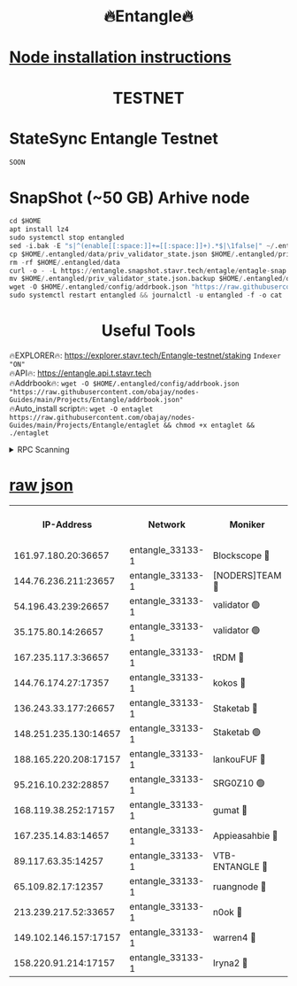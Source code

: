 <h1 align="center"> 🔥Entangle🔥</h1>

[Node installation instructions](https://github.com/obajay/nodes-Guides/tree/main/Projects/Entangle)
=

<h1 align="center"> TESTNET</h1>

# StateSync Entangle Testnet
```python
SOON
```
# SnapShot (~50 GB) Arhive node
```python
cd $HOME
apt install lz4
sudo systemctl stop entangled
sed -i.bak -E "s|^(enable[[:space:]]+=[[:space:]]+).*$|\1false|" ~/.entangled/config/config.toml
cp $HOME/.entangled/data/priv_validator_state.json $HOME/.entangled/priv_validator_state.json.backup
rm -rf $HOME/.entangled/data
curl -o - -L https://entangle.snapshot.stavr.tech/entagle/entagle-snap.tar.lz4 | lz4 -c -d - | tar -x -C $HOME/.entangled --strip-components 2
mv $HOME/.entangled/priv_validator_state.json.backup $HOME/.entangled/data/priv_validator_state.json
wget -O $HOME/.entangled/config/addrbook.json "https://raw.githubusercontent.com/obajay/nodes-Guides/main/Projects/Entangle/addrbook.json"
sudo systemctl restart entangled && journalctl -u entangled -f -o cat
```
 <h1 align="center"> Useful Tools</h1>
 
🔥EXPLORER🔥: https://explorer.stavr.tech/Entangle-testnet/staking        `Indexer "ON"` \
🔥API🔥:      https://entangle.api.t.stavr.tech \
🔥Addrbook🔥: ```wget -O $HOME/.entangled/config/addrbook.json "https://raw.githubusercontent.com/obajay/nodes-Guides/main/Projects/Entangle/addrbook.json"``` \
🔥Auto_install script🔥:  `wget -O entaglet https://raw.githubusercontent.com/obajay/nodes-Guides/main/Projects/Entangle/entaglet && chmod +x entaglet && ./entaglet`


<details>
<summary>RPC Scanning</summary>

<h2 align="center"> We scan nodes in real time every 4 hours. And we provide the final result of RPC endpoints.
We cannot influence the operation of these nodes in any way. </h2>


```python
If Voting Power is higher than 0 --> then the Node is a validator of the network and may be subject to attack and be a potential threat to the chain.
```
```python
We marked such validators with a red symbol
```

</details>

[raw json](https://rpc-check.entangt.stavr.tech/entangt/rpc-entangt-result.json)
=


<table><tr><th>IP-Address</th><th>Network</th><th>Moniker</th><th>Latest Block Height</th><th>Earliest Block Height</th><th>Catching Up</th><th>Tx Index</th><th>Voting Power</th><th>Scan Time</th></tr><tr><td>161.97.180.20:36657</td><td>entangle_33133-1</td><td>Blockscope 🔴</td><td>1454335</td><td>1</td><td>False</td><td>off</td><td>259586473635098</td><td>2024-01-02T05:19:35.378911052UTC</td></tr><tr><td>144.76.236.211:23657</td><td>entangle_33133-1</td><td>[NODERS]TEAM 🔴</td><td>1454337</td><td>1</td><td>False</td><td>off</td><td>47049700500000000</td><td>2024-01-02T05:19:47.789267256UTC</td></tr><tr><td>54.196.43.239:26657</td><td>entangle_33133-1</td><td>validator 🟢</td><td>1454338</td><td>1</td><td>False</td><td>on</td><td>0</td><td>2024-01-02T05:19:55.741974574UTC</td></tr><tr><td>35.175.80.14:26657</td><td>entangle_33133-1</td><td>validator 🟢</td><td>1454338</td><td>1</td><td>False</td><td>on</td><td>0</td><td>2024-01-02T05:19:56.910009779UTC</td></tr><tr><td>167.235.117.3:36657</td><td>entangle_33133-1</td><td>tRDM 🔴</td><td>1454338</td><td>1</td><td>False</td><td>on</td><td>64601012040632</td><td>2024-01-02T05:19:57.202143344UTC</td></tr><tr><td>144.76.174.27:17357</td><td>entangle_33133-1</td><td>kokos 🔴</td><td>1454336</td><td>145001</td><td>False</td><td>on</td><td>89890100000000</td><td>2024-01-02T05:19:44.773067191UTC</td></tr><tr><td>136.243.33.177:26657</td><td>entangle_33133-1</td><td>Staketab 🔴</td><td>1454337</td><td>660001</td><td>False</td><td>on</td><td>96428140155031</td><td>2024-01-02T05:19:50.089784491UTC</td></tr><tr><td>148.251.235.130:14657</td><td>entangle_33133-1</td><td>Staketab 🟢</td><td>1454335</td><td>660801</td><td>False</td><td>on</td><td>0</td><td>2024-01-02T05:19:34.996231935UTC</td></tr><tr><td>188.165.220.208:17157</td><td>entangle_33133-1</td><td>lankouFUF 🔴</td><td>1454335</td><td>725001</td><td>False</td><td>on</td><td>180899900000002</td><td>2024-01-02T05:19:40.478799523UTC</td></tr><tr><td>95.216.10.232:28857</td><td>entangle_33133-1</td><td>SRG0Z10 🟢</td><td>1454333</td><td>842001</td><td>False</td><td>off</td><td>0</td><td>2024-01-02T05:19:32.607328967UTC</td></tr><tr><td>168.119.38.252:17157</td><td>entangle_33133-1</td><td>gumat 🔴</td><td>1454335</td><td>962001</td><td>False</td><td>on</td><td>314013548351851</td><td>2024-01-02T05:19:40.218346942UTC</td></tr><tr><td>167.235.14.83:14657</td><td>entangle_33133-1</td><td>Appieasahbie 🔴</td><td>1454338</td><td>1076001</td><td>False</td><td>on</td><td>44568809900999996</td><td>2024-01-02T05:19:56.318603838UTC</td></tr><tr><td>89.117.63.35:14257</td><td>entangle_33133-1</td><td>VTB-ENTANGLE 🔴</td><td>1454336</td><td>1162001</td><td>False</td><td>off</td><td>115826514071325</td><td>2024-01-02T05:19:45.168905513UTC</td></tr><tr><td>65.109.82.17:12357</td><td>entangle_33133-1</td><td>ruangnode 🔴</td><td>1454335</td><td>1312001</td><td>False</td><td>off</td><td>266186785360543</td><td>2024-01-02T05:19:35.852638883UTC</td></tr><tr><td>213.239.217.52:33657</td><td>entangle_33133-1</td><td>n0ok 🔴</td><td>1454338</td><td>1354338</td><td>False</td><td>off</td><td>46574292273662988</td><td>2024-01-02T05:19:54.514804046UTC</td></tr><tr><td>149.102.146.157:17157</td><td>entangle_33133-1</td><td>warren4 🔴</td><td>1454337</td><td>1436001</td><td>False</td><td>on</td><td>378022395103395</td><td>2024-01-02T05:19:47.546852226UTC</td></tr><tr><td>158.220.91.214:17157</td><td>entangle_33133-1</td><td>Iryna2 🔴</td><td>1454338</td><td>1440001</td><td>False</td><td>on</td><td>210382028630024</td><td>2024-01-02T05:19:56.074619525UTC</td></tr></table>
